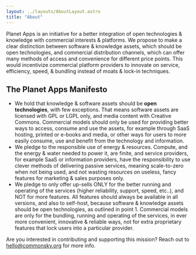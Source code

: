 ```yaml
---
layout: ../layouts/AboutLayout.astro
title: "About"
---
```


Planet Apps is an initiative for a better integration of open technologies & knowledge with commercial interests & platforms. We propose to make a clear distinction between software & knowledge assets, which should be open technologies, and commercial distribution channels, which can offer many methods of access and convenience for different price points. This would incentivize commercial platform providers to innovate on service, efficiency, speed, & bundling instead of moats & lock-in techniques.

## The Planet Apps Manifesto
- We hold that knowledge & software assets should be **open technologies**, with few exceptions. That means software assets are licensed with GPL or LGPL only, and media content with Creative Commons. Commercial models should only be used for providing better ways to access, consume and use the assets, for example through SaaS hosting, printed or e-books and media, or other ways for users to more easily consume, use and benefit from the technology and information.
- We pledge to the responsible use of energy & resources. Compute, and the energy & water needed to power it, are finite, and service providers, for example SaaS or information providers, have the responsibility to use clever methods of delivering passive services, meaning scale-to-zero when not being used, and not wasting resources on useless, fancy features for marketing & sales purposes only.
- We pledge to only offer up-sells ONLY for the better running and operating of the services (higher reliability, support, speed, etc..), and NOT for more features. All features should always be available in all versions, and also to self-host, because software & knowledge assets should be open technologies, as outlined in point 1. Commercial models are only for the bundling, running and operating of the services, in ever more convenient, innovative & reliable ways, not for extra proprietary features that lock users into a particular provider.

Are you interested in contributing and supporting this mission? Reach out to [hello@commonsky.org](mailto:hello@commonsky.org) for more info.
